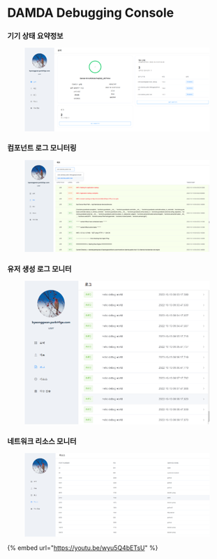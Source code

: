 # DAMDA Debugging Console

### 기기 상태 요약정보

<figure><img src="../../.gitbook/assets/image (4).png" alt=""><figcaption></figcaption></figure>

### 컴포넌트 로그 모니터링

<figure><img src="../../.gitbook/assets/image (2).png" alt=""><figcaption></figcaption></figure>

### 유저 생성 로그 모니터

<figure><img src="../../.gitbook/assets/image (7) (2) (1).png" alt=""><figcaption></figcaption></figure>

### 네트워크 리소스 모니터

<figure><img src="../../.gitbook/assets/image (6) (2).png" alt=""><figcaption></figcaption></figure>

{% embed url="https://youtu.be/wyu5Q4bETsU" %}
